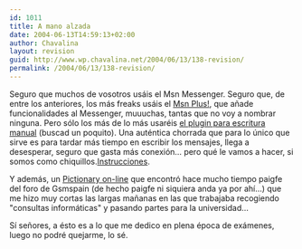 ```yaml
---
id: 1011
title: A mano alzada
date: 2004-06-13T14:59:13+02:00
author: Chavalina
layout: revision
guid: http://www.wp.chavalina.net/2004/06/13/138-revision/
permalink: /2004/06/13/138-revision/
---
```

Seguro que muchos de vosotros us&aacute;is el Msn Messenger. Seguro que, de entre los anteriores, los m&aacute;s freaks us&aacute;is el <a href="http://www.msgplus.net/index.php" target="_blank">Msn Plus!</a>, que a&ntilde;ade funcionalidades al Messenger, muuuchas, tantas que no voy a nombrar ninguna. Pero s&oacute;lo los m&aacute;s de lo m&aacute;s usar&eacute;is <a href="http://www.mess.be/" target="_blank">el plugin para escritura manual</a> (buscad un poquito). Una aut&eacute;ntica chorrada que para lo &uacute;nico que sirve es para tardar m&aacute;s tiempo en escribir los mensajes, llega a desesperar, seguro que gasta m&aacute;s conexi&oacute;n&#8230; pero qu&eacute; le vamos a hacer, si somos como chiquillos.<a href="http://msgplus.mybboard.com/showthread.php?tid=22276" target="_blank">Instrucciones</a>.

Y adem&aacute;s, un <a href="http://www.isketch.net/" target="_blank">Pictionary on-line</a> que encontr&oacute; hace mucho tiempo <span class="alguien">paigfe</span> del foro de Gsmspain (de hecho <span class="alguien">paigfe</span> ni siquiera anda ya por ah&iacute;&#8230;) que me hizo muy cortas las largas ma&ntilde;anas en las que trabajaba recogiendo "consultas inform&aacute;ticas" y pasando partes para la universidad&#8230;

S&iacute; se&ntilde;ores, a &eacute;sto es a lo que me dedico en plena &eacute;poca de ex&aacute;menes, luego no podr&eacute; quejarme, lo s&eacute;.